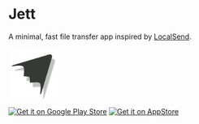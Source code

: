 # Jett

A minimal, fast file transfer app inspired by [LocalSend](https://github.com/localsend/localsend).

<img src="jett.png" alt="Jett Logo" width="100"/>

[<img src="https://img.shields.io/badge/Google_Play-414141?style=for-the-badge&logo=google-play&logoColor=white" alt="Get it on Google Play Store">](https://play.google.com/store/apps/details?id=com.sangamshrestha.jett)
[<img src="https://img.shields.io/badge/App_Store-0D96F6?style=for-the-badge&logo=app-store&logoColor=white" alt="Get it on AppStore">](https://apps.apple.com/us/app/jett-file-transfer/id6753203602)

